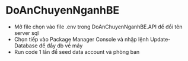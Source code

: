 # DoAnChuyenNganhBE
- Mở file chọn vào file .env trong DoAnChuyenNganhBE.API để đổi tên server sql
- Chọn tiếp vào Package Manager Console và nhập lệnh Update-Database để đẩy db về máy
- Run code 1 lần để seed data account và phòng ban
